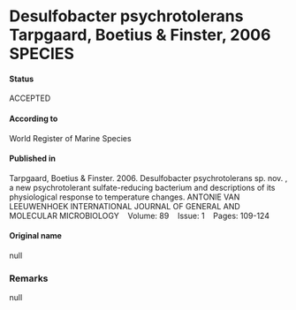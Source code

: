 # Desulfobacter psychrotolerans Tarpgaard, Boetius & Finster, 2006 SPECIES

#### Status
ACCEPTED

#### According to
World Register of Marine Species

#### Published in
Tarpgaard, Boetius & Finster. 2006. Desulfobacter psychrotolerans sp. nov. , a new psychrotolerant sulfate-reducing bacterium and descriptions of its physiological response to temperature changes. ANTONIE VAN LEEUWENHOEK INTERNATIONAL JOURNAL OF GENERAL AND MOLECULAR MICROBIOLOGY    Volume: 89    Issue: 1    Pages: 109-124

#### Original name
null

### Remarks
null
